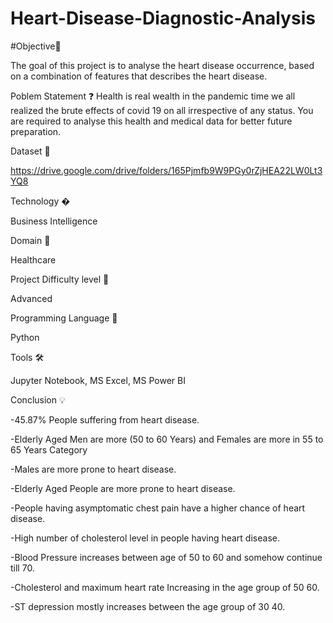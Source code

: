 # Heart-Disease-Diagnostic-Analysis
#Objective🎯

The goal of this project is to analyse the heart disease occurrence, based on a combination of features that describes the heart disease.

Poblem Statement ❓
Health is real wealth in the pandemic time we all realized the brute effects of covid 19 on all irrespective of any status. You are required to analyse this health and medical data for better future preparation.

Dataset 📀

https://drive.google.com/drive/folders/165Pjmfb9W9PGy0rZjHEA22LW0Lt3YQ8

Technology �

Business Intelligence

Domain 🏥

Healthcare

Project Difficulty level 🥇

Advanced

Programming Language 🐍

Python

Tools 🛠

Jupyter Notebook, MS Excel, MS Power BI

Conclusion 💡

-45.87% People suffering from heart disease.

-Elderly Aged Men are more (50 to 60 Years) and Females are more in 55 to 65 Years Category

-Males are more prone to heart disease.

-Elderly Aged People are more prone to heart disease.

-People having asymptomatic chest pain have a higher chance of heart disease.

-High number of cholesterol level in people having heart disease.

-Blood Pressure increases between age of 50 to 60 and somehow continue till 70.

-Cholesterol and maximum heart rate Increasing in the age group of 50 60.

-ST depression mostly increases between the age group of 30 40.
